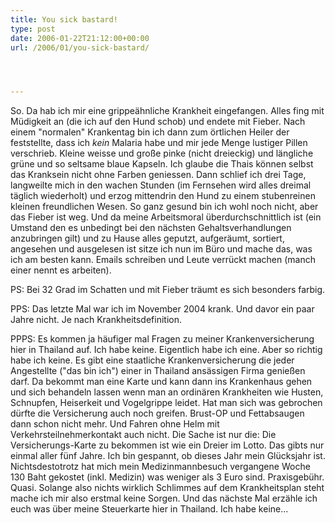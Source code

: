 ```yaml
---
title: You sick bastard!
type: post
date: 2006-01-22T21:12:00+00:00
url: /2006/01/you-sick-bastard/




---
```

So. Da hab ich mir eine grippeähnliche Krankheit eingefangen. Alles fing mit Müdigkeit an (die ich auf den Hund schob) und endete mit Fieber. Nach einem "normalen" Krankentag bin ich dann zum örtlichen Heiler der feststellte, dass ich _kein_ Malaria habe und mir jede Menge lustiger Pillen verschrieb. Kleine weisse und große pinke (nicht dreieckig) und längliche grüne und so seltsame blaue Kapseln. Ich glaube die Thais können selbst das Kranksein nicht ohne Farben geniessen. Dann schlief ich drei Tage, langweilte mich in den wachen Stunden (im Fernsehen wird alles dreimal täglich wiederholt) und erzog mittendrin den Hund zu einem stubenreinen kleinen freundlichen Wesen. So ganz gesund bin ich wohl noch nicht, aber das Fieber ist weg. Und da meine Arbeitsmoral überdurchschnittlich ist (ein Umstand den es unbedingt bei den nächsten Gehaltsverhandlungen anzubringen gilt) und zu Hause alles geputzt, aufgeräumt, sortiert, angesehen und ausgelesen ist sitze ich nun im Büro und mache das, was ich am besten kann. Emails schreiben und Leute verrückt machen (manch einer nennt es arbeiten).

PS: Bei 32 Grad im Schatten und mit Fieber träumt es sich besonders farbig.

PPS: Das letzte Mal war ich im November 2004 krank. Und davor ein paar Jahre nicht. Je nach Krankheitsdefinition.

PPPS: Es kommen ja häufiger mal Fragen zu meiner Krankenversicherung hier in Thailand auf. Ich habe keine. Eigentlich habe ich eine. Aber so richtig habe ich keine. Es gibt eine staatliche Krankenversicherung die jeder Angestellte ("das bin ich") einer in Thailand ansässigen Firma genießen darf. Da bekommt man eine Karte und kann dann ins Krankenhaus gehen und sich behandeln lassen wenn man an ordinären Krankheiten wie Husten, Schnupfen, Heiserkeit und Vogelgrippe leidet. Hat man sich was gebrochen dürfte die Versicherung auch noch greifen. Brust-OP und Fettabsaugen dann schon nicht mehr. Und Fahren ohne Helm mit Verkehrsteilnehmerkontakt auch nicht. Die Sache ist nur die: Die Versicherungs-Karte zu bekommen ist wie ein Dreier im Lotto. Das gibts nur einmal aller fünf Jahre. Ich bin gespannt, ob dieses Jahr mein Glücksjahr ist. Nichtsdestotrotz hat mich mein Medizinmannbesuch vergangene Woche 130 Baht gekostet (inkl. Medizin) was weniger als 3 Euro sind. Praxisgebühr. Quasi. Solange also nichts wirklich Schlimmes auf dem Krankheitsplan steht mache ich mir also erstmal keine Sorgen. Und das nächste Mal erzähle ich euch was über meine Steuerkarte hier in Thailand. Ich habe keine...
